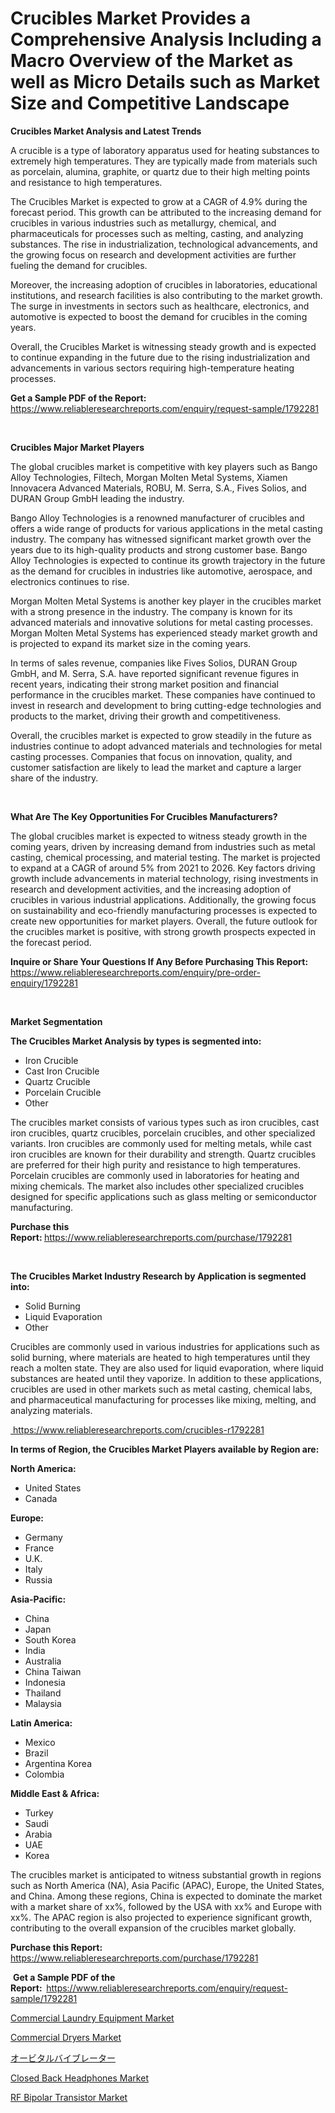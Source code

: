 <p><h1>Crucibles Market Provides a Comprehensive Analysis Including a Macro Overview of the Market as well as Micro Details such as Market Size and Competitive Landscape</h1></p><p><strong>Crucibles Market Analysis and Latest Trends</strong></p>
<p><p>A crucible is a type of laboratory apparatus used for heating substances to extremely high temperatures. They are typically made from materials such as porcelain, alumina, graphite, or quartz due to their high melting points and resistance to high temperatures.</p><p>The Crucibles Market is expected to grow at a CAGR of 4.9% during the forecast period. This growth can be attributed to the increasing demand for crucibles in various industries such as metallurgy, chemical, and pharmaceuticals for processes such as melting, casting, and analyzing substances. The rise in industrialization, technological advancements, and the growing focus on research and development activities are further fueling the demand for crucibles.</p><p>Moreover, the increasing adoption of crucibles in laboratories, educational institutions, and research facilities is also contributing to the market growth. The surge in investments in sectors such as healthcare, electronics, and automotive is expected to boost the demand for crucibles in the coming years.</p><p>Overall, the Crucibles Market is witnessing steady growth and is expected to continue expanding in the future due to the rising industrialization and advancements in various sectors requiring high-temperature heating processes.</p></p>
<p><strong>Get a Sample PDF of the Report:&nbsp;</strong> <a href="https://www.reliableresearchreports.com/enquiry/request-sample/1792281">https://www.reliableresearchreports.com/enquiry/request-sample/1792281</a></p>
<p>&nbsp;</p>
<p><strong>Crucibles Major Market Players</strong></p>
<p><p>The global crucibles market is competitive with key players such as Bango Alloy Technologies, Filtech, Morgan Molten Metal Systems, Xiamen Innovacera Advanced Materials, ROBU, M. Serra, S.A., Fives Solios, and DURAN Group GmbH leading the industry. </p><p>Bango Alloy Technologies is a renowned manufacturer of crucibles and offers a wide range of products for various applications in the metal casting industry. The company has witnessed significant market growth over the years due to its high-quality products and strong customer base. Bango Alloy Technologies is expected to continue its growth trajectory in the future as the demand for crucibles in industries like automotive, aerospace, and electronics continues to rise.</p><p>Morgan Molten Metal Systems is another key player in the crucibles market with a strong presence in the industry. The company is known for its advanced materials and innovative solutions for metal casting processes. Morgan Molten Metal Systems has experienced steady market growth and is projected to expand its market size in the coming years.</p><p>In terms of sales revenue, companies like Fives Solios, DURAN Group GmbH, and M. Serra, S.A. have reported significant revenue figures in recent years, indicating their strong market position and financial performance in the crucibles market. These companies have continued to invest in research and development to bring cutting-edge technologies and products to the market, driving their growth and competitiveness.</p><p>Overall, the crucibles market is expected to grow steadily in the future as industries continue to adopt advanced materials and technologies for metal casting processes. Companies that focus on innovation, quality, and customer satisfaction are likely to lead the market and capture a larger share of the industry.</p></p>
<p>&nbsp;</p>
<p><strong>What Are The Key Opportunities For Crucibles Manufacturers?</strong></p>
<p><p>The global crucibles market is expected to witness steady growth in the coming years, driven by increasing demand from industries such as metal casting, chemical processing, and material testing. The market is projected to expand at a CAGR of around 5% from 2021 to 2026. Key factors driving growth include advancements in material technology, rising investments in research and development activities, and the increasing adoption of crucibles in various industrial applications. Additionally, the growing focus on sustainability and eco-friendly manufacturing processes is expected to create new opportunities for market players. Overall, the future outlook for the crucibles market is positive, with strong growth prospects expected in the forecast period.</p></p>
<p><strong>Inquire or Share Your Questions If Any Before Purchasing This Report:</strong> <a href="https://www.reliableresearchreports.com/enquiry/pre-order-enquiry/1792281">https://www.reliableresearchreports.com/enquiry/pre-order-enquiry/1792281</a></p>
<p>&nbsp;</p>
<p><strong>Market Segmentation</strong></p>
<p><strong>The Crucibles Market Analysis by types is segmented into:</strong></p>
<p><ul><li>Iron Crucible</li><li>Cast Iron Crucible</li><li>Quartz Crucible</li><li>Porcelain Crucible</li><li>Other</li></ul></p>
<p><p>The crucibles market consists of various types such as iron crucibles, cast iron crucibles, quartz crucibles, porcelain crucibles, and other specialized variants. Iron crucibles are commonly used for melting metals, while cast iron crucibles are known for their durability and strength. Quartz crucibles are preferred for their high purity and resistance to high temperatures. Porcelain crucibles are commonly used in laboratories for heating and mixing chemicals. The market also includes other specialized crucibles designed for specific applications such as glass melting or semiconductor manufacturing.</p></p>
<p><strong>Purchase this Report:&nbsp;</strong><a href="https://www.reliableresearchreports.com/purchase/1792281">https://www.reliableresearchreports.com/purchase/1792281</a></p>
<p>&nbsp;</p>
<p><strong>The Crucibles Market Industry Research by Application is segmented into:</strong></p>
<p><ul><li>Solid Burning</li><li>Liquid Evaporation</li><li>Other</li></ul></p>
<p><p>Crucibles are commonly used in various industries for applications such as solid burning, where materials are heated to high temperatures until they reach a molten state. They are also used for liquid evaporation, where liquid substances are heated until they vaporize. In addition to these applications, crucibles are used in other markets such as metal casting, chemical labs, and pharmaceutical manufacturing for processes like mixing, melting, and analyzing materials.</p></p>
<p><a href="https://www.reliableresearchreports.com/crucibles-r1792281">&nbsp;https://www.reliableresearchreports.com/crucibles-r1792281</a></p>
<p><strong>In terms of Region, the Crucibles Market Players available by Region are:</strong></p>
<p>
    <p> <strong> North America: </strong>
        <ul>
            <li>United States</li>
            <li>Canada</li>
        </ul>
        </p> 
    <p> <strong> Europe: </strong>
        <ul>
            <li>Germany</li>
            <li>France</li>
            <li>U.K.</li>
            <li>Italy</li>
            <li>Russia</li>
        </ul>
        </p> 
    <p> <strong> Asia-Pacific: </strong>
        <ul>
            <li>China</li>
            <li>Japan</li>
            <li>South Korea</li>
            <li>India</li>
            <li>Australia</li>
            <li>China Taiwan</li>
            <li>Indonesia</li>
            <li>Thailand</li>
            <li>Malaysia</li>
        </ul>
        </p> 
    <p> <strong> Latin America: </strong>
        <ul>
            <li>Mexico</li>
            <li>Brazil</li>
            <li>Argentina Korea</li>
            <li>Colombia</li>
        </ul>
        </p> 
    <p> <strong> Middle East & Africa: </strong>
        <ul>
            <li>Turkey</li>
            <li>Saudi</li>
            <li>Arabia</li>
            <li>UAE</li>
            <li>Korea</li>
        </ul>
    </p>
    </p>
<p><p>The crucibles market is anticipated to witness substantial growth in regions such as North America (NA), Asia Pacific (APAC), Europe, the United States, and China. Among these regions, China is expected to dominate the market with a market share of xx%, followed by the USA with xx% and Europe with xx%. The APAC region is also projected to experience significant growth, contributing to the overall expansion of the crucibles market globally.</p></p>
<p><strong>Purchase this Report: </strong><a href="https://www.reliableresearchreports.com/purchase/1792281">https://www.reliableresearchreports.com/purchase/1792281</a></p>
<p>&nbsp;<strong>Get a Sample PDF of the Report:&nbsp;&nbsp;</strong><a href="https://www.reliableresearchreports.com/enquiry/request-sample/1792281">https://www.reliableresearchreports.com/enquiry/request-sample/1792281</a></p>
<p><strong></strong></p>
<p><p><a href="https://github.com/isharif044/Market-Research-Report-List-1/blob/main/commercial-laundry-equipment-market.md">Commercial Laundry Equipment Market</a></p><p><a href="https://github.com/abdillahsp58/Market-Research-Report-List-1/blob/main/commercial-dryers-market.md">Commercial Dryers Market</a></p><p><a href="https://github.com/TysonKub/Market-Research-Report-List-1/blob/main/3974339157793.md">オービタルバイブレーター</a></p><p><a href="https://www.linkedin.com/pulse/global-closed-back-headphones-industry-types-applications-2ezce">Closed Back Headphones Market</a></p><p><a href="https://www.linkedin.com/pulse/global-rf-bipolar-transistor-market-status-2024-2031-forecast-rvdbe">RF Bipolar Transistor Market</a></p></p>